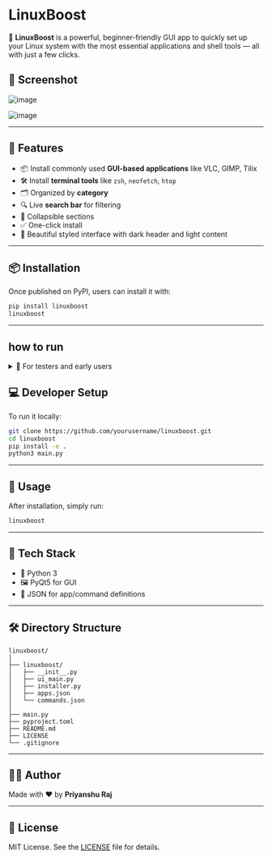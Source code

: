 # LinuxBoost

🚀 **LinuxBoost** is a powerful, beginner-friendly GUI app to quickly set up your Linux system with the most essential applications and shell tools — all with just a few clicks.

## 📸 Screenshot

![image](https://github.com/user-attachments/assets/4aa958d1-0756-4423-893f-a024113cf49d)

![image](https://github.com/user-attachments/assets/e13aa979-d017-4ec0-b679-aa40e3df83f1)



---

## 🔧 Features

- 📦 Install commonly used **GUI-based applications** like VLC, GIMP, Tilix  
- 🛠️ Install **terminal tools** like `zsh`, `neofetch`, `htop`  
- 🗂️ Organized by **category**  
- 🔍 Live **search bar** for filtering  
- 🔽 Collapsible sections  
- ✅ One-click install  
- 🌙 Beautiful styled interface with dark header and light content  

---

## 📦 Installation

Once published on PyPI, users can install it with:

```bash
pip install linuxboost
linuxboost
```

---
## how to run

<details> <summary>🧪 For testers and early users</summary>
bash
Copy
Edit
# Clone the project
git clone https://github.com/Priyanshu-1477/Linux_Boost.git

# Move into the directory
cd Linux_Boost

# (Optional) Install requirements
pip install PyQt5

# Run the app
python3 main.py
</details>


## 💻 Developer Setup

To run it locally:

```bash
git clone https://github.com/yourusername/linuxboost.git
cd linuxboost
pip install -e .
python3 main.py
```

---

## 🚀 Usage

After installation, simply run:

```bash
linuxboost
```

---

## 🧩 Tech Stack

- 🐍 Python 3  
- 🖼️ PyQt5 for GUI  
- 📁 JSON for app/command definitions  

---

## 🛠️ Directory Structure

```
linuxboost/
│
├── linuxboost/
│   ├── __init__.py
│   ├── ui_main.py
│   ├── installer.py
│   ├── apps.json
│   └── commands.json
│
├── main.py
├── pyproject.toml
├── README.md
├── LICENSE
└── .gitignore
```

---

## 👨‍💻 Author

Made with ❤️ by **Priyanshu Raj**

---

## 📜 License

MIT License. See the [LICENSE](LICENSE) file for details.
